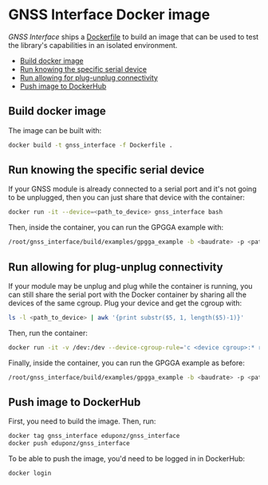 # GNSS Interface Docker image

*GNSS Interface* ships a [Dockerfile](Dockerfile) to build an image that can be used to test the library's capabilities in an isolated environment.

* [Build docker image](#build-docker-image)
* [Run knowing the specific serial device](#run-knowing-the-specific-serial-device)
* [Run allowing for plug-unplug connectivity](#run-allowing-for-plug-unplug-connectivity)
* [Push image to DockerHub](#push-image-to-dockerhub)

## Build docker image

The image can be built with:

```bash
docker build -t gnss_interface -f Dockerfile .
```

## Run knowing the specific serial device

If your GNSS module is already connected to a serial port and it's not going to be unplugged, then you can just share that device with the container:

```bash
docker run -it --device=<path_to_device> gnss_interface bash
```

Then, inside the container, you can run the GPGGA example with:

```bash
/root/gnss_interface/build/examples/gpgga_example -b <baudrate> -p <path_to_device>
```

## Run allowing for plug-unplug connectivity

If your module may be unplug and plug while the container is running, you can still share the serial port with the Docker container by sharing all the devices of the same cgroup.
Plug your device and get the cgroup with:

```bash
ls -l <path_to_device> | awk '{print substr($5, 1, length($5)-1)}'
```

Then, run the container:

```bash
docker run -it -v /dev:/dev --device-cgroup-rule='c <device cgroup>:* rmw' gnss_interface bash
```

Finally, inside the container, you can run the GPGGA example as before:

```bash
/root/gnss_interface/build/examples/gpgga_example -b <baudrate> -p <path_to_device>
```

## Push image to DockerHub

First, you need to build the image.
Then, run:

```bash
docker tag gnss_interface eduponz/gnss_interface
docker push eduponz/gnss_interface
```

To be able to push the image, you'd need to be logged in in DockerHub:

```bash
docker login
```

